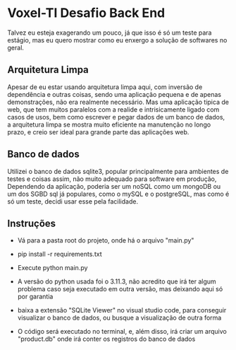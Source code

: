 #  Voxel-TI Desafio Back End
Talvez eu esteja exagerando um pouco, já que isso é só um teste para estágio, mas eu quero mostrar como eu enxergo a solução de softwares no geral.

## Arquitetura Limpa
Apesar de eu estar usando arquitetura limpa aqui, com inversão de dependência e outras coisas, sendo uma aplicação pequena e de apenas demonstrações, não era realmente necessário. Mas uma aplicação tipica de web, que tem muitos paralelos com a realide e intrisicamente ligado com casos de usos, bem como escrever e pegar dados de um banco de dados, a arquitetura limpa se mostra muito eficiente na manutenção no longo prazo, e creio ser ideal para grande parte das aplicações web.

## Banco de dados
Utilizei o banco de dados sqlite3, popular principalmente para ambientes de testes e coisas assim, não muito adequado para software em produção, Dependendo da aplicação, poderia ser um noSQL como um mongoDB ou um dos SGBD sql já populares, como o mySQL e o postgreSQL, mas como é só um teste, decidi usar esse pela facilidade.

## Instruções
- Vá para a pasta root do projeto, onde há o arquivo "main.py"
- pip install -r requirements.txt 
- Execute python main.py
- A versão do python usada foi o 3.11.3, não acredito que irá ter algum problema caso seja executado em outra versão, mas deixando aqui só por garantia

- baixa a extensão "SQLite Viewer" no visual studio code, para conseguir visualizar o banco de dados, ou busque a visualização de outra forma
- O código será executado no terminal, e, além disso, irá criar um arquivo "product.db" onde irá conter os registros do banco de dados
